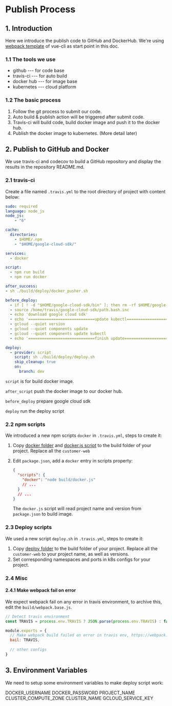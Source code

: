 # Publish Process

## 1. Introduction
Here we introduce the publish code to GitHub and DockerHub. 
We're using [webpack template](https://github.com/vuejs-templates/webpack) of vue-cli as start point in this doc.

### 1.1 The tools we use
- github --- for code base
- travis-ci --- for auto build
- docker hub --- for image base
- kubernetes --- cloud platform

### 1.2 The basic process
1. Follow the git process to submit our code.
2. Auto build & publish action will be triggered after submit code.
3. Travis-ci will build code, build docker image and push it to the docker hub.
4. Publish the docker image to kubernetes. (More detail later)
 
## 2. Publish to GitHub and Docker
We use travis-ci and codecov to build a GitHub repository and display the results in the repository README.md.   

### 2.1 travis-ci
Create a file named `.travis.yml` to the root directory of project with content below:
```yml
sudo: required
language: node_js
node_js:
    - "6"

cache:
  directories:
    - $HOME/.npm
    - "$HOME/google-cloud-sdk/"

services:
  - docker

script:
  - npm run build
  - npm run docker

after_success:
- sh ./build/deploy/docker_pusher.sh

before_deploy:
  - if [ ! -d "$HOME/google-cloud-sdk/bin" ]; then rm -rf $HOME/google-cloud-sdk; export CLOUDSDK_CORE_DISABLE_PROMPTS=1; curl https://sdk.cloud.google.com | bash; fi
  - source /home/travis/google-cloud-sdk/path.bash.inc
  - echo 'download google cloud sdk'
  - echo '=============================update kubectl============================='
  - gcloud --quiet version
  - gcloud --quiet components update
  - gcloud --quiet components update kubectl
  - echo '=============================finish update=============================='

deploy:
  - provider: script
    script: sh ./build/deploy/deploy.sh
    skip_cleanup: true
    on:
      branch: dev
```

`script` is for build docker image.

`after_script` push the docker image to our docker hub.

`before_deploy` prepare google cloud sdk

`deploy` run the deploy script

### 2.2 npm scripts
We introduced a new npm scripts `docker` in `.travis.yml`, steps to create it:

1. Copy [docker folder](./resources/publish_process/build/docker) and [docker.js script](./resources/publish_process/build/docker.js) to the build folder of your project.
Replace all the `customer-web`

2. Edit `package.json`, add a `docker` entry in scripts property:
    ```json
    {
      "scripts": {
        "docker": "node build/docker.js"
        // ...
      }
      // ...
    }
    ```
    The `docker.js` script will read project name and version from `package.json` to build image.

### 2.3 Deploy scripts
We used a new script `deploy.sh` in `.travis.yml`, steps to create it:

1. Copy [deploy folder](./resources/publish_process/build/deploy) to the build folder of your project. Replace all the `customer-web` to your project name, as well as versions.
2. Set corresponding namespaces and ports in k8s configs for your project.

### 2.4 Misc

#### 2.4.1 Make webpack fail on error
We expect webpack fail on any error in travis environment, to archive this, edit the `build/webpack.base.js`.

```javascript
// Detect travis environment
const TRAVIS = process.env.TRAVIS ? JSON.parse(process.env.TRAVIS) : false;

module.exports = {
  // Make webpack build failed on error in travis env, https://webpack.js.org/configuration/other-options/#bail
  bail: TRAVIS,
  
  // other configs
}
```

## 3. Environment Variables
We need to setup some environment variables to make deploy script work:

DOCKER_USERNAME
DOCKER_PASSWORD
PROJECT_NAME
CLUSTER_COMPUTE_ZONE
CLUSTER_NAME
GCLOUD_SERVICE_KEY
